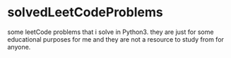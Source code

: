 # solvedLeetCodeProblems


some leetCode problems that i solve in Python3.
they are just for some educational purposes for me and they are not a resource to study from for anyone.
